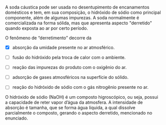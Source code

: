 

A soda cáustica pode ser usada no desentupimento de encanamentos domésticos e tem, em sua composição, o hidróxido de sódio como principal componente, além de algumas impurezas. A soda normalmente é comercializada na forma sólida, mas que apresenta aspecto "derretido" quando exposta ao ar por certo período.

O fenômeno de “derretimento” decorre da



- [x] absorção da umidade presente no ar atmosférico.
- [ ] fusão do hidróxido pela troca de calor com o ambiente.
- [ ] reação das impurezas do produto com o oxigênio do ar.
- [ ] adsorção de gases atmosféricos na superfície do sólido.
- [ ] reação do hidróxido de sódio com o gás nitrogênio presente no ar.


O hidróxido de sódio (NaOH) é um composto higroscópico, ou seja, possui a capacidade de reter vapor d’água da atmosfera. A intensidade de absorção é tamanha, que se forma água líquida, a qual dissolve parcialmente o composto, gerando o aspecto derretido, mencionado no enunciado.
